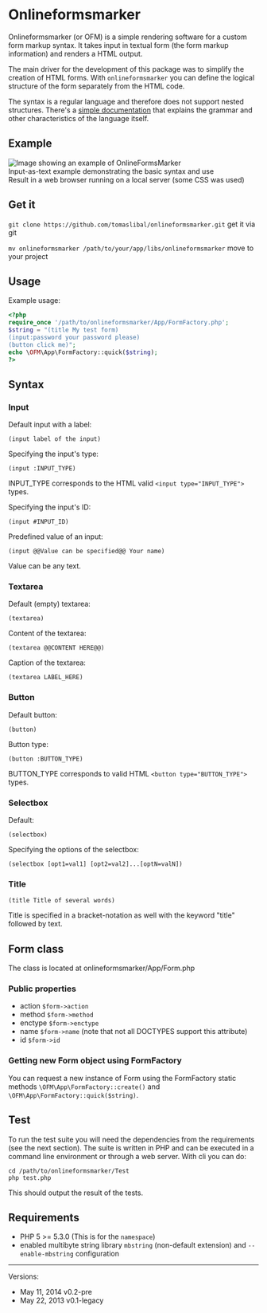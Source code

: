 # Onlineformsmarker

Onlineformsmarker (or OFM) is a simple rendering software for a custom form
markup syntax. It takes input in textual form (the form markup information) and
renders a HTML output.

The main driver for the development of this package was to simplify the creation
of HTML forms. With `onlineformsmarker` you can define the logical structure
of the form separately from the HTML code.

The syntax is a regular language and therefore does not support nested
structures. There's a [simple documentation](Docs/README.md) that explains
the grammar and other characteristics of the language itself.

## Example

![Image showing an example of OnlineFormsMarker](http://libal.eu/imghost/ofm-example-01.jpg "Example of OnlineFormsMarker")
<br>Input-as-text example demonstrating the basic syntax and use
<br>Result in a web browser running on a local server (some CSS was used)

## Get it

`git clone https://github.com/tomaslibal/onlineformsmarker.git` get it via git

`mv onlineformsmarker /path/to/your/app/libs/onlineformsmarker` move to your project

## Usage

Example usage:

```php
<?php
require_once '/path/to/onlineformsmarker/App/FormFactory.php';
$string = "(title My test form)
(input:password your password please)
(button click me)";
echo \OFM\App\FormFactory::quick($string);
?>
```


## Syntax

### Input

Default input with a label:
```
(input label of the input)
```

Specifying the input's type:

```
(input :INPUT_TYPE)
```

INPUT_TYPE corresponds to the HTML valid `<input type="INPUT_TYPE">` types.

Specifying the input's ID:

```
(input #INPUT_ID)
```

Predefined value of an input:

```
(input @@Value can be specified@@ Your name)
```

Value can be any text.

### Textarea

Default (empty) textarea:
```
(textarea)
```

Content of the textarea:
```
(textarea @@CONTENT HERE@@)
```

Caption of the textarea:

```
(textarea LABEL_HERE)
```

### Button

Default button:
```
(button)
```

Button type:

```
(button :BUTTON_TYPE)
```

BUTTON_TYPE corresponds to valid HTML `<button type="BUTTON_TYPE">` types.

### Selectbox

Default:
```
(selectbox)
```

Specifying the options of the selectbox:

```
(selectbox [opt1=val1] [opt2=val2]...[optN=valN])
```

### Title

```
(title Title of several words)
```

Title is specified in a bracket-notation as well with the keyword "title" followed by text.

Form class
----------

The class is located at onlineformsmarker/App/Form.php

### Public properties

* action `$form->action`
* method `$form->method`
* enctype `$form->enctype`
* name `$form->name` (note that not all DOCTYPES support this attribute)
* id `$form->id`

### Getting new Form object using FormFactory

You can request a new instance of Form using the FormFactory static methods `\OFM\App\FormFactory::create()` and `\OFM\App\FormFactory::quick($string)`.

## Test

To run the test suite you will need the dependencies from the requirements (see
the next section). The suite is written in PHP and can be executed in a command
  line environment or through a web server. With cli you can do:

    cd /path/to/onlineformsmarker/Test
    php test.php

This should output the result of the tests.

## Requirements

- PHP 5 >= 5.3.0 (This is for the `namespace`)
- enabled multibyte string library `mbstring` (non-default extension) and `--enable-mbstring` configuration

------------------
Versions:
- May 11, 2014 v0.2-pre
- May 22, 2013 v0.1-legacy

